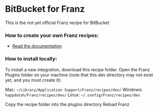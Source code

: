 # BitBucket for Franz
This is the not yet official Franz recipe for BitBucket

### How to create your own Franz recipes:
* [Read the documentation](https://github.com/meetfranz/plugins)

### How to install locally:
To install a new integration, download this recipe folder.
Open the Franz Plugins folder on your machine (note that this dev directory may not exist yet, and you must create it):

Mac: `~/Library/Application Support/Franz/recipes/dev/`
Windows: `%appdata%/Franz/recipes/dev/`
Linux: `~/.config/Franz/recipes/dev`

Copy the recipe folder into the plugins directory
Reload Franz
